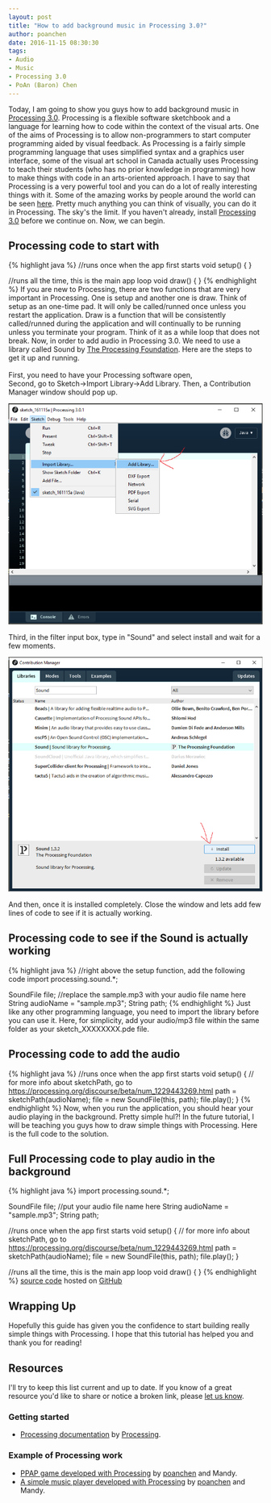 ```yaml
---
layout: post
title: "How to add background music in Processing 3.0?"
author: poanchen
date: 2016-11-15 08:30:30
tags:
- Audio
- Music
- Processing 3.0
- PoAn (Baron) Chen
---
```

Today, I am going to show you guys how to add background music in [Processing 3.0](https://processing.org/). Processing is a flexible software sketchbook and a language for learning how to code within the context of the visual arts. One of the aims of Processing is to allow non-programmers to start computer programming aided by visual feedback. As Processing is a fairly simple programming language that uses simplified syntax and a graphics user interface, some of the visual art school in Canada actually uses Processing to teach their students (who has no prior knowledge in programming) how to make things with code in an arts-oriented approach. I have to say that Processing is a very powerful tool and you can do a lot of really interesting things with it. Some of the amazing works by people around the world can be seen [here](https://processing.org/exhibition/). Pretty much anything you can think of visually, you can do it in Processing. The sky's the limit. If you haven't already, install [Processing 3.0](https://processing.org/download/) before we continue on. Now, we can begin.

## Processing code to start with
{% highlight java %}
  //runs once when the app first starts
  void setup() {
  }

  //runs all the time, this is the main app loop
  void draw() {
  }
{% endhighlight %}
If you are new to Processing, there are two functions that are very important in Processing. One is setup and another one is draw. Think of setup as an one-time pad. It will only be called/runned once unless you restart the application. Draw is a function that will be consistently called/runned during the application and will continually to be running unless you terminate your program. Think of it as a while loop that does not break. Now, in order to add audio in Processing 3.0. We need to use a library called Sound by [The Processing Foundation](https://processingfoundation.org/). Here are the steps to get it up and running.<br><br>
First, you need to have your Processing software open,<br>
Second, go to Sketch->Import Library->Add Library. Then, a Contribution Manager window should pop up.<br>

<img src="/img/2016/11/15/how-to-add-background-music-in-processing-3.0/how to add library.png" alt="How to add library">

Third, in the filter input box, type in "Sound" and select install and wait for a few moments.

<img src="/img/2016/11/15/how-to-add-background-music-in-processing-3.0/install the library.png" alt="Install the library">

And then, once it is installed completely. Close the window and lets add few lines of code to see if it is actually working.

## Processing code to see if the Sound is actually working
{% highlight java %}
  //right above the setup function, add the following code
  import processing.sound.*;
  
  SoundFile file;
  //replace the sample.mp3 with your audio file name here
  String audioName = "sample.mp3";
  String path;
{% endhighlight %}
Just like any other programming language, you need to import the library before you can use it. Here, for simplicity, add your audio/mp3 file within the same folder as your sketch_XXXXXXXX.pde file.

## Processing code to add the audio
{% highlight java %}
  //runs once when the app first starts
  void setup() {
    // for more info about sketchPath, go to https://processing.org/discourse/beta/num_1229443269.html
    path = sketchPath(audioName);
    file = new SoundFile(this, path);
    file.play();
  }
{% endhighlight %}
Now, when you run the application, you should hear your audio playing in the background. Pretty simple hul?! In the future tutorial, I will be teaching you guys how to draw simple things with Processing. Here is the full code to the solution.

## Full Processing code to play audio in the background
{% highlight java %}
  import processing.sound.*;
  
  SoundFile file;
  //put your audio file name here
  String audioName = "sample.mp3";
  String path;

  //runs once when the app first starts
  void setup() {
    // for more info about sketchPath, go to https://processing.org/discourse/beta/num_1229443269.html
    path = sketchPath(audioName);
    file = new SoundFile(this, path);
    file.play();
  }

  //runs all the time, this is the main app loop
  void draw() {
  }
{% endhighlight %}
<a href="https://github.com/poanchen/code-for-blog/blob/master/2016/11/15/how-to-add-background-music-in-processing-3.0/backgroundMusic.pde" target="_blank">source code</a> hosted on <a href="https://github.com" target="_blank">GitHub</a>

## Wrapping Up

Hopefully this guide has given you the confidence to start building really simple things with Processing. I hope that this tutorial has helped you and thank you for reading!

## Resources

I'll try to keep this list current and up to date. If you know of a great resource you'd like to share or notice a broken link, please [let us know](https://github.com/poanchen/poanchen.github.io/issues).

### Getting started

* [Processing documentation](https://processing.org/reference/) by [Processing](https://processing.org/).

### Example of Processing work

* [PPAP game developed with Processing](https://github.com/poanchen/try-to-avoid-PPAP-game) by [poanchen](https://github.com/poanchen) and Mandy.
* [A simple music player developed with Processing](https://github.com/poanchen/music-player) by [poanchen](https://github.com/poanchen) and Mandy.